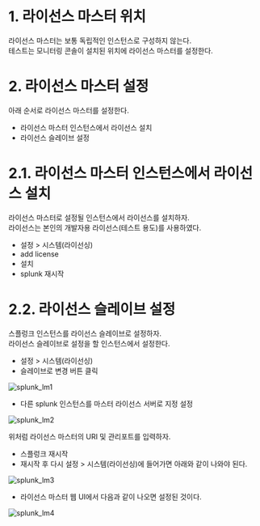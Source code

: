 # 1. 라이선스 마스터 위치
라이선스 마스터는 보통 독립적인 인스턴스로 구성하지 않는다.  
테스트는 모니터링 콘솔이 설치된 위치에 라이선스 마스터를 설정한다.  

# 2. 라이선스 마스터 설정
아래 순서로 라이선스 마스터를 설정한다.  

- 라이선스 마스터 인스턴스에서 라이선스 설치  
- 라이선스 슬레이브 설정  

# 2.1. 라이선스 마스터 인스턴스에서 라이선스 설치

라이선스 마스터로 설정될 인스턴스에서 라이선스를 설치하자.  
라이선스는 본인의 개발자용 라이선스(테스트 용도)를 사용하였다.  

- 설정 > 시스템(라이선싱)  
- add license  
- 설치  
- splunk 재시작

# 2.2. 라이선스 슬레이브 설정

스플렁크 인스턴스를 라이선스 슬레이브로 설정하자.  
라이선스 슬레이브로 설정을 할 인스턴스에서 설정한다.  

- 설정 > 시스템(라이선싱)  
- 슬레이브로 변경 버튼 클릭  

![splunk_lm1](https://user-images.githubusercontent.com/6319057/47545657-5e5ef200-d928-11e8-9d68-87f9569267ef.PNG)

- 다른 splunk 인스턴스를 마스터 라이선스 서버로 지정 설정  

![splunk_lm2](https://user-images.githubusercontent.com/6319057/47545759-f1982780-d928-11e8-89e4-1f9249651a63.PNG)

위처럼 라이선스 마스터의 URI 및 관리포트를 입력하자.  

- 스플렁크 재시작  
- 재시작 후 다시 설정 > 시스템(라이선싱)에 들어가면 아래와 같이 나와야 된다.  

![splunk_lm3](https://user-images.githubusercontent.com/6319057/47545884-94e93c80-d929-11e8-905b-1fee5f1f052a.PNG)

- 라이선스 마스터 웹 UI에서 다음과 같이 나오면 설정된 것이다.  

![splunk_lm4](https://user-images.githubusercontent.com/6319057/47546036-4a1bf480-d92a-11e8-8718-7548a68fa8cf.PNG)
